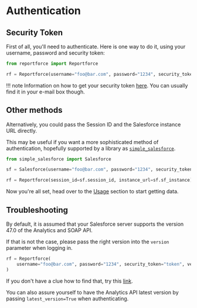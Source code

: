 # Authentication

## Security Token

First of all, you'll need to authenticate. Here is one way to do it, using your
username, password and security token:

```python
from reportforce import Reportforce

rf = Reportforce(username="foo@bar.com", password="1234", security_token="token")
```

!!! note
    Information on how to get your security token
    [here](https://help.salesforce.com/articleView?id=user_security_token.htm&type=5).
    You can usually find it in your e-mail box though.

## Other methods

Alternatively, you could pass the Session ID and the Salesforce instance URL
directly.

This may be useful if you want a more sophisticated method of authentication,
hopefully supported by a library as
[`simple_salesforce`](https://github.com/simple-salesforce/simple-salesforce).

```python
from simple_salesforce import Salesforce

sf = Salesforce(username="foo@bar.com", password="1234", security_token="token")

rf = Reportforce(session_id=sf.session_id, instance_url=sf.sf_instance)
```

Now you're all set, head over to the [Usage](./usage.md) section to start
getting data.

## Troubleshooting

By default, it is assumed that your Salesforce server supports the version 47.0
of the Analytics and SOAP API.

If that is not the case, please pass the right version into the `version`
parameter when logging in.

```python
rf = Reportforce(
    username="foo@bar.com", password="1234", security_token="token", version="32.0"
)
```

If you don't have a clue how to find that, try this
[link](https://help.salesforce.com/articleView?id=000334996&type=1&mode=1).

You can also assure yourself to have the Analytics API latest version by
passing `latest_version=True` when authenticating.
